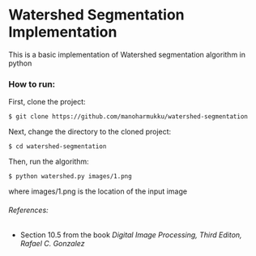 # Watershed Segmentation Implementation

This is a basic implementation of Watershed segmentation algorithm in python

### How to run:

First, clone the project:

`$ git clone https://github.com/manoharmukku/watershed-segmentation`

Next, change the directory to the cloned project:

`$ cd watershed-segmentation`

Then, run the algorithm:

`$ python watershed.py images/1.png`

where images/1.png is the location of the input image

###### References:

-  Section 10.5 from the book _Digital Image Processing, Third Editon, Rafael C. Gonzalez_